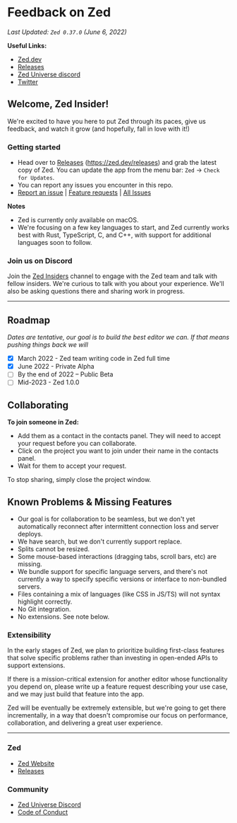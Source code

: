 # Feedback on Zed

*Last Updated: `Zed 0.37.0` (June 6, 2022)*

**Useful Links:**
- [Zed.dev](https://zed.dev/)
- [Releases](https://zed.dev/releases)
- [Zed Universe discord](https://discord.gg/SSD9eJrn6s)
- [Twitter](https://twitter.com/zeddotdev)

## Welcome, Zed Insider!

We're excited to have you here to put Zed through its paces, give us feedback, and watch it grow (and hopefully, fall in love with it!)

### Getting started

- Head over to [Releases](https://zed.dev/releases) (https://zed.dev/releases) and grab the latest copy of Zed. You can update the app from the menu bar: `Zed` -> `Check for Updates`.
- You can report any issues you encounter in this repo. 
-  [Report an issue](https://github.com/zed-insiders/zed-insiders/issues/new) | [Feature requests](https://github.com/zed-insiders/zed-insiders/issues/new?assignees=&labels=request&template=feature_request.md&title=) | [All Issues](https://github.com/zed-insiders/zed-insiders/issues)

**Notes**

- Zed is currently only available on macOS.
- We're focusing on a few key languages to start, and Zed currently works best with Rust, TypeScript, C, and C++, with support for additional languages soon to follow.

### Join us on Discord

Join the [Zed Insiders](https://discord.gg/SSD9eJrn6s) channel to engage with the Zed team and talk with fellow insiders. We're curious to talk with you about your experience. We'll also be asking questions there and sharing work in progress.

---

## Roadmap

_Dates are tentative, our goal is to build the best editor we can. If that means pushing things back we will_

- [x] March 2022 - Zed team writing code in Zed full time
- [x] June 2022 - Private Alpha
- [ ] By the end of 2022 – Public Beta
- [ ] Mid-2023 - Zed 1.0.0

## Collaborating

**To join someone in Zed:**

- Add them as a contact in the contacts panel. They will need to accept your request before you can collaborate.
- Click on the project you want to join under their name in the contacts panel.
- Wait for them to accept your request.

To stop sharing, simply close the project window.

## Known Problems & Missing Features

- Our goal is for collaboration to be seamless, but we don't yet automatically reconnect after intermittent connection loss and server deploys.
- We have search, but we don't currently support replace.
- Splits cannot be resized.
- Some mouse-based interactions (dragging tabs, scroll bars, etc) are missing.
- We bundle support for specific language servers, and there's not currently a way to specify specific versions or interface to non-bundled servers.
- Files containing a mix of languages (like CSS in JS/TS) will not syntax highlight correctly.
- No Git integration.
- No extensions. See note below.

### Extensibility

In the early stages of Zed, we plan to prioritize building first-class features that solve specific problems rather than investing in open-ended APIs to support extensions.

If there is a mission-critical extension for another editor whose functionality you depend on, please write up a feature request describing your use case, and we may just build that feature into the app.

Zed will be eventually be extremely extensible, but we're going to get there incrementally, in a way that doesn't compromise our focus on performance, collaboration, and delivering a great user experience.

---

### Zed

- [Zed Website](https://zed.dev/)
- [Releases](https://zed.dev/releases)

### Community

- [Zed Universe Discord](https://discord.gg/SSD9eJrn6s)
- [Code of Conduct](https://github.com/zed-industries/zed-insiders/blob/main/CODE_OF_CONDUCT.md)
